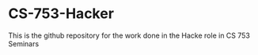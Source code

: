 # CS-753-Hacker
This is the github repository for the work done in the Hacke role in CS 753 Seminars
